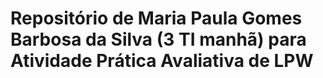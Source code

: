 # Repositório de Maria Paula Gomes Barbosa da Silva (3 TI manhã) para Atividade Prática Avaliativa de LPW
